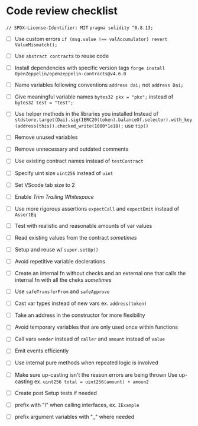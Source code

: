# Code review checklist

`// SPDX-License-Identifier: MIT`
`pragma solidity ^0.8.13;`

- [ ] Use custom errors
`if (msg.value !== valAccumulator) revert ValueMismatch();`

- [ ] Use `abstract contract`s to reuse code

- [ ] Install dependencies with specific version tags
`forge install OpenZeppelin/openzeppelin-contracts@v4.6.0`

- [ ] Name variables following conventions
`address dai;` not `address Dai;`

- [ ] Give meaningful variable names
`bytes32 pkx = "pkx";` instead of `bytes32 test = "test";`

- [ ] Use helper methods in the libraries you installed
Instead of
`stdstore.target(Dai).sig(IERC20(token).balanceOf.selector).with_key(address(this)).checked_write(1000*1e18);` use `tip()`

- [ ] Remove unused variables

- [ ] Remove unnecessary and outdated comments

- [ ] Use existing contract names instead of `testContract`

- [ ] Specify uint size
`uint256` instead of `uint`

- [ ] Set VScode tab size to 2

- [ ] Enable *Trim Trailing Whitespace*

- [ ]  Use more rigorous assertions
`expectCall` and `expectEmit` instead of `AssertEq`

- [ ] Test with realistic and reasonable amounts of var values

- [ ]  Read existing values from the contract *sometimes*

- [ ] Setup and reuse w/ `super.setUp()`

- [ ] Avoid repetitive variable declerations

- [ ] Create an internal fn without checks and an external one that calls the internal fn with all the cheks *sometimes*

- [ ] Use `safeTransferFrom` and `safeApprove`

- [ ] Cast var types instead of new vars ex. `address(token)`

- [ ] Take an address in the constructor for more flexibility

- [ ] Avoid temporary variables that are only used once within functions

- [ ] Call vars `sender` instead of `caller` and `amount` instead of `value`

- [ ] Emit events efficiently

- [ ] Use internal pure methods when repeated logic is involved

- [ ] Make sure up-casting isn't the reason errors are being thrown
Use up-casting ex. `uint256 total = uint256(amount) + amoun2`

- [ ] Create post Setup tests if needed

- [ ] prefix with "I" when calling interfaces, ex. `IExample`

- [ ] prefix argument variables with "_" where needed